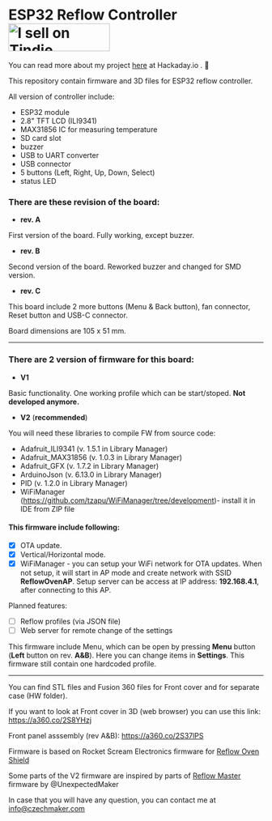 # ESP32 Reflow Controller   <a href="https://www.tindie.com/stores/dronecz/esp32-reflow-controller/?ref=offsite_badges&utm_source=sellers_dronecz83&utm_medium=badges&utm_campaign=badge_small"><img src="https://d2ss6ovg47m0r5.cloudfront.net/badges/tindie-smalls.png" alt="I sell on Tindie" width="200" height="55"></a>

You can read more about my project [here](https://hackaday.io/project/162946-esp32-reflow-oven) at Hackaday.io . :slightly_smiling_face:

This repository contain firmware and 3D files for ESP32 reflow controller. 

All version of controller include:

- ESP32 module
- 2.8" TFT LCD (ILI9341)
- MAX31856 IC for measuring temperature
- SD card slot
- buzzer
- USB to UART converter
- USB connector
- 5 buttons (Left, Right, Up, Down, Select)
- status LED 

### There are these revision of the board:

- **rev. A**

First version of the board. Fully working, except buzzer. 

- **rev. B**

Second version of the board. Reworked buzzer and changed for SMD version.

- **rev. C**

This board include 2 more buttons (Menu & Back button), fan connector, Reset button and USB-C connector.

Board dimensions are 105 x 51 mm. 

***

### There are 2 version of firmware for this board:

- **V1**

Basic functionality. One working profile which can be start/stoped.
**Not developed anymore.**

- **V2** (**recommended**)

You will need these libraries to compile FW from source code: 

 - Adafruit_ILI9341 (v. 1.5.1 in Library Manager) 
 - Adafruit_MAX31856 (v. 1.0.3 in Library Manager)
 - Adafruit_GFX (v. 1.7.2 in Library Manager)
 - ArduinoJson (v. 6.13.0 in Library Manager)
 - PID (v. 1.2.0 in Library Manager)
 - WiFiManager (https://github.com/tzapu/WiFiManager/tree/development)- install it in IDE from ZIP file
 

#### This firmware include following:

- [x] OTA update.
- [x] Vertical/Horizontal mode.
- [x] WiFiManager - you can setup your WiFi network for OTA updates. When not setup, it will start in AP mode and create network with SSID **ReflowOvenAP**. Setup server can be access at IP address: **192.168.4.1**, after connecting to this AP.  

Planned features:

- [ ] Reflow profiles (via JSON file)
- [ ] Web server for remote change of the settings 

This firmware include Menu, which can be open by pressing **Menu** button (**Left** button on rev. **A&B**). Here you can change items in **Settings**. This firmware still contain one hardcoded profile. 

*** 

You can find STL files and Fusion 360 files for Front cover and for separate case (HW folder).  
									 
If you want to look at Front cover in 3D (web browser) you can use this link: <a href="https://a360.co/2S8YHzj" target="_blank">https://a360.co/2S8YHzj</a>

Front panel asssembly (rev A&B): <a href="https://a360.co/2S37lPS" target="_blank">https://a360.co/2S37lPS</a>

Firmware is based on Rocket Scream Electronics firmware for [Reflow Oven Shield](https://www.rocketscream.com/blog/2012/11/28/updated-back-in-stock-reflow-oven-shield-controller/)

Some parts of the V2 firmware are inspired by parts of <a href="https://github.com/UnexpectedMaker/ReflowMaster" target="_blank">Reflow Master</a> firmware by @UnexpectedMaker

In case that you will have any question, you can contact me at info@czechmaker.com
